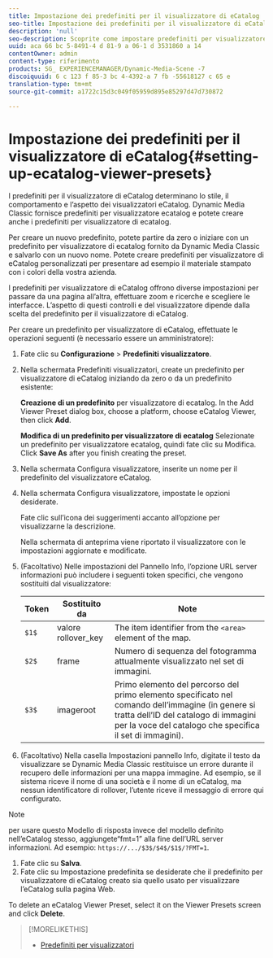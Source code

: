 ```yaml
---
title: Impostazione dei predefiniti per il visualizzatore di eCatalog
seo-title: Impostazione dei predefiniti per il visualizzatore di eCatalog
description: 'null'
seo-description: Scoprite come impostare predefiniti per visualizzatore di ecatalog.
uuid: aca 66 bc 5-8491-4 d 81-9 a 06-1 d 3531860 a 14
contentOwner: admin
content-type: riferimento
products: SG_ EXPERIENCEMANAGER/Dynamic-Media-Scene -7
discoiquuid: 6 c 123 f 85-3 bc 4-4392-a 7 fb -55618127 c 65 e
translation-type: tm+mt
source-git-commit: a1722c15d3c049f05959d895e85297d47d730872

---
```



# Impostazione dei predefiniti per il visualizzatore di eCatalog{#setting-up-ecatalog-viewer-presets}

I predefiniti per il visualizzatore di eCatalog determinano lo stile, il comportamento e l’aspetto dei visualizzatori eCatalog. Dynamic Media Classic fornisce predefiniti per visualizzatore ecatalog e potete creare anche i predefiniti per visualizzatore di ecatalog.

Per creare un nuovo predefinito, potete partire da zero o iniziare con un predefinito per visualizzatore di ecatalog fornito da Dynamic Media Classic e salvarlo con un nuovo nome. Potete creare predefiniti per visualizzatore di eCatalog personalizzati per presentare ad esempio il materiale stampato con i colori della vostra azienda.

I predefiniti per visualizzatore di eCatalog offrono diverse impostazioni per passare da una pagina all’altra, effettuare zoom e ricerche e scegliere le interfacce. L’aspetto di questi controlli e del visualizzatore dipende dalla scelta del predefinito per il visualizzatore di eCatalog.

Per creare un predefinito per visualizzatore di eCatalog, effettuate le operazioni seguenti (è necessario essere un amministratore):

1. Fate clic su **Configurazione** &gt; **Predefiniti visualizzatore**.
1. Nella schermata Predefiniti visualizzatori, create un predefinito per visualizzatore di eCatalog iniziando da zero o da un predefinito esistente:

   **Creazione di un predefinito** per visualizzatore di ecatalog. In the Add Viewer Preset dialog box, choose a platform, choose eCatalog Viewer, then click **Add**.

   **Modifica di un predefinito per visualizzatore di ecatalog** Selezionate un predefinito per visualizzatore ecatalog, quindi fate clic su Modifica. Click **Save As** after you finish creating the preset.

1. Nella schermata Configura visualizzatore, inserite un nome per il predefinito del visualizzatore eCatalog.
1. Nella schermata Configura visualizzatore, impostate le opzioni desiderate.

   Fate clic sull’icona dei suggerimenti  accanto all’opzione per visualizzarne la descrizione.

   Nella schermata di anteprima viene riportato il visualizzatore con le impostazioni aggiornate e modificate.

1. (Facoltativo) Nelle impostazioni del Pannello Info, l’opzione URL server informazioni può includere i seguenti token specifici, che vengono sostituiti dal visualizzatore:

   | Token | Sostituito da | Note |
   |--- |--- |--- |
   | `$1$` | valore rollover_key | The item identifier from the `<area>` element of the map. |
   | `$2$` | frame | Numero di sequenza del fotogramma attualmente visualizzato nel set di immagini. |
   | `$3$` | imageroot | Primo elemento del percorso del primo elemento specificato nel comando dell’immagine (in genere si tratta dell’ID del catalogo di immagini per la voce del catalogo che specifica il set di immagini). |

1. (Facoltativo) Nella casella Impostazioni pannello Info, digitate il testo da visualizzare se Dynamic Media Classic restituisce un errore durante il recupero delle informazioni per una mappa immagine. Ad esempio, se il sistema riceve il nome di una società e il nome di un eCatalog, ma nessun identificatore di rollover, l’utente riceve il messaggio di errore qui configurato.

>[!NOTE]
>
>per usare questo Modello di risposta invece del modello definito nell’eCatalog stesso, aggiungete“fmt=1” alla fine dell’URL server informazioni. Ad esempio: `https://.../$3$/$4$/$1$/?FMT=1`.

1. Fate clic su **Salva**.
1. Fate clic su Impostazione predefinita se desiderate che il predefinito per visualizzatore di eCatalog creato sia quello usato per visualizzare l’eCatalog sulla pagina Web.

To delete an eCatalog Viewer Preset, select it on the Viewer Presets screen and click **Delete**.

>[!MORELIKETHIS]
>
>* [Predefiniti per visualizzatori](application-setup.md#viewer_presets)

